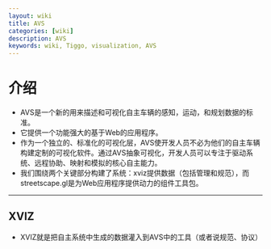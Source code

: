 ```yaml
---
layout: wiki
title: AVS
categories: [wiki]
description: AVS
keywords: wiki, Tiggo, visualization, AVS
---
```


# 介绍
- AVS是一个新的用来描述和可视化自主车辆的感知，运动，和规划数据的标准。
- 它提供一个功能强大的基于Web的应用程序。
- 作为一个独立的、标准化的可视化层，AVS使开发人员不必为他们的自主车辆构建定制的可视化软件。通过AVS抽象可视化，开发人员可以专注于驱动系统、远程协助、映射和模拟的核心自主能力。
- 我们围绕两个关键部分构建了系统：xviz提供数据（包括管理和规范），而streetscape.gl是为Web应用程序提供动力的组件工具包。

---

## XVIZ
- XVIZ就是把自主系统中生成的数据灌入到AVS中的工具（或者说规范、协议）